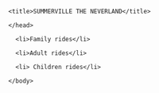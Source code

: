 <html lang="en">

  <head>

    <title>SUMMERVILLE THE NEVERLAND</title>

    </head>

  <body>

      <li>Family rides</li>

      <li>Adult rides</li>

      <li> Children rides</li>

    </body>

  </html>
